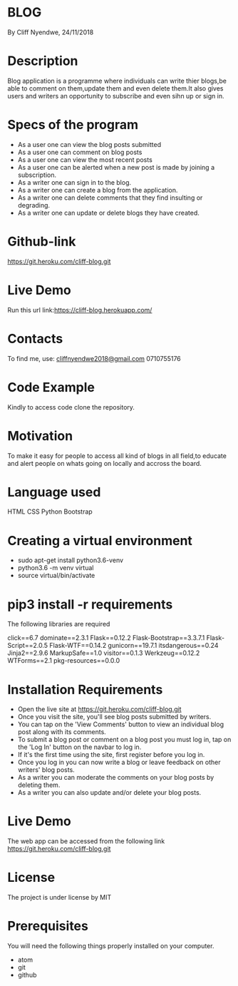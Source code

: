 # BLOG
By Cliff Nyendwe, 24/11/2018

# Description
Blog application is a programme where individuals can write thier blogs,be able to comment on them,update them and even delete them.It also gives users and writers an opportunity to subscribe and even sihn up or sign in.

# Specs of the program

* As a user one can view the blog posts submitted
* As a user one can comment on blog posts
* As a user one can view the most recent posts
* As a user one can be alerted when a new post is made by joining a  subscription.
* As a writer one can sign in to the blog.
* As a writer one can create a blog from the application.
* As a writer one can delete comments that they find insulting or degrading.
* As a writer one can update or delete blogs they have created.

# Github-link
https://git.heroku.com/cliff-blog.git

# Live Demo

Run this url link:https://cliff-blog.herokuapp.com/
# Contacts
To find me, use: cliffnyendwe2018@gmail.com
0710755176

# Code Example

Kindly to access code clone the repository.

# Motivation

To make it easy for people to access all kind of blogs in all field,to educate and alert people on whats going on locally and accross the board.

# Language used

HTML 
CSS
Python
Bootstrap

# Creating a virtual environment

* sudo apt-get install python3.6-venv
* python3.6 -m venv virtual
* source virtual/bin/activate

# pip3 install -r requirements

The following libraries are required

click==6.7
dominate==2.3.1
Flask==0.12.2
Flask-Bootstrap==3.3.7.1
Flask-Script==2.0.5
Flask-WTF==0.14.2
gunicorn==19.7.1
itsdangerous==0.24
Jinja2==2.9.6
MarkupSafe==1.0
visitor==0.1.3
Werkzeug==0.12.2
WTForms==2.1
pkg-resources==0.0.0

# Installation Requirements

* Open the live site at https://git.heroku.com/cliff-blog.git
* Once you visit the site, you'll see blog posts submitted by writers.
* You can tap on the 'View Comments' button to view an individual blog post along with its comments.
* To submit a blog post or comment on a blog post you must log in, tap on the 'Log In' button on the navbar to log in.
* If it's the first time using the site, first register before you log in.
* Once you log in you can now write a blog or leave feedback on other writers' blog posts.
* As a writer you can moderate the comments on your blog posts by deleting them.
* As a writer you can also update and/or delete your blog posts.

# Live Demo
The web app can be accessed from the following link https://git.heroku.com/cliff-blog.git
# License
The project is under license by MIT

# Prerequisites
You will need the following things properly installed on your computer.

* atom
* git
* github
